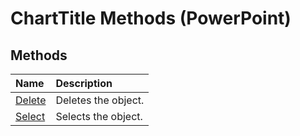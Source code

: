 
# ChartTitle Methods (PowerPoint)

## Methods



|**Name**|**Description**|
|:-----|:-----|
|[Delete](850d1b0a-4ce1-20b8-534f-f0b5b9e27f18.md)|Deletes the object.|
|[Select](6eaf6315-8c01-4428-9c9c-ec2a2423c09b.md)|Selects the object.|

